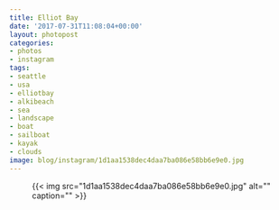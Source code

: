 ```yaml
---
title: Elliot Bay
date: '2017-07-31T11:08:04+00:00'
layout: photopost
categories:
- photos
- instagram
tags:
- seattle
- usa
- elliotbay
- alkibeach
- sea
- landscape
- boat
- sailboat
- kayak
- clouds
image: blog/instagram/1d1aa1538dec4daa7ba086e58bb6e9e0.jpg
---
```


<figure class="photo photo--square">
  {{< img src="1d1aa1538dec4daa7ba086e58bb6e9e0.jpg" alt="" caption="" >}}

</figure>



